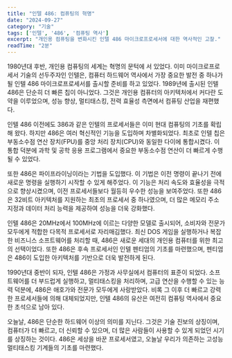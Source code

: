 ```yaml
---
title: "인텔 486: 컴퓨팅의 혁명"
date: "2024-09-27"
category: "기술"
tags: ['인텔', '486', '컴퓨팅 역사']
excerpt: "개인용 컴퓨팅을 변화시킨 인텔 486 마이크로프로세서에 대한 역사적인 고찰."
readTime: "2분"
---
```


1980년대 후반, 개인용 컴퓨팅의 세계는 혁명의 문턱에 서 있었다. 이미 마이크로프로세서 기술의 선두주자인 인텔은, 컴퓨터 하드웨어 역사에서 가장 중요한 발전 중 하나가 될 인텔 486 마이크로프로세서를 출시할 준비를 하고 있었다. 1989년에 출시된 인텔 486은 단순히 더 빠른 칩이 아니었다. 그것은 개인용 컴퓨터의 아키텍처에서 커다란 도약을 이루었으며, 성능 향상, 멀티태스킹, 전력 효율성 측면에서 컴퓨팅 산업을 재편했다.

인텔 486 이전에도 386과 같은 인텔의 프로세서들은 이미 현대 컴퓨팅의 기초를 확립해 왔다. 하지만 486은 여러 혁신적인 기능을 도입하며 차별화되었다. 최초로 인텔 칩은 부동소수점 연산 장치(FPU)를 중앙 처리 장치(CPU)와 동일한 다이에 통합시켰다. 이 통합 덕분에 과학 및 공학 응용 프로그램에서 중요한 부동소수점 연산이 더 빠르게 수행될 수 있었다.

또한 486은 파이프라이닝이라는 기법을 도입했다. 이 기법은 이전 명령이 끝나기 전에 새로운 명령을 실행하기 시작할 수 있게 해주었다. 이 기능은 처리 속도와 효율성을 극적으로 향상시켰으며, 이전 프로세서들보다 월등히 우수한 성능을 보여주었다. 또한 486은 32비트 아키텍처를 지원하는 최초의 프로세서 중 하나였으며, 더 많은 메모리 주소 지정과 데이터 처리 능력을 제공하여 성능을 더욱 강화했다.

인텔 486은 20MHz에서 100MHz에 이르는 다양한 모델로 출시되어, 소비자와 전문가 모두에게 적합한 다목적 프로세서로 자리매김했다. 최신 DOS 게임을 실행하거나 복잡한 비즈니스 소프트웨어를 처리할 때, 486은 새로운 세대의 개인용 컴퓨터를 위한 최고의 선택이었다. 또한 486은 후속 프로세서인 인텔 펜티엄의 기초를 마련했으며, 펜티엄은 486이 도입한 아키텍처를 기반으로 더욱 발전하게 된다.

1990년대 중반이 되자, 인텔 486은 가정과 사무실에서 컴퓨터의 표준이 되었다. 소프트웨어를 더 부드럽게 실행하고, 멀티태스킹을 처리하며, 고급 연산을 수행할 수 있는 능력 덕분에, 486은 애호가와 전문가 모두에게 사랑받았다. 비록 그 이후 더 빠르고 강력한 프로세서들에 의해 대체되었지만, 인텔 486의 유산은 여전히 컴퓨팅 역사에서 중요한 초석으로 남아 있다.

오늘날, 486은 단순한 하드웨어 이상의 의미를 지닌다. 그것은 기술 진보의 상징이며, 컴퓨터가 더 빠르고, 더 신뢰할 수 있으며, 더 많은 사람들이 사용할 수 있게 되었던 시기를 상징하는 것이다. 486은 세상을 바꾼 프로세서였고, 오늘날 우리가 의존하는 고성능 멀티태스킹 기계들의 기초를 마련했다.